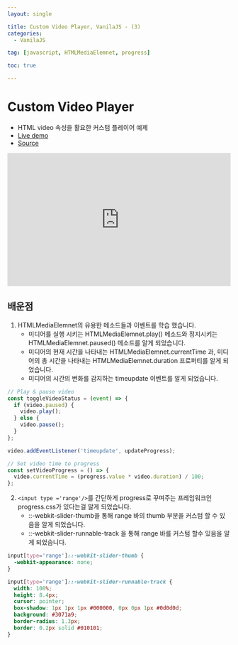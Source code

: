 ```yaml
---
layout: single

title: Custom Video Player, VanilaJS - (3)
categories:
  - VanilaJS

tag: [javascript, HTMLMediaElemnet, progress]

toc: true

---
```


# Custom Video Player

- HTML video 속성을 활요한 커스텀 플레이어 예제
- <a href = 'https://codepen.io/kim7720/pen/ExQWgRe'>Live demo</a>
- <a href = 'https://github.com/bo-oseng/vanilla_javascript_pratice_projects/tree/main/Custom%20Video%20Player'>Source</a>

<iframe height="300" style="width: 100%;" scrolling="no" title="Custom Video Player" src="https://codepen.io/kim7720/embed/ExQWgRe?default-tab=html%2Cresult" frameborder="no" loading="lazy" allowtransparency="true" allowfullscreen="true">
  See the Pen <a href="https://codepen.io/kim7720/pen/ExQWgRe">
  Custom Video Player</a> by KimBosung (<a href="https://codepen.io/kim7720">@kim7720</a>)
  on <a href="https://codepen.io">CodePen</a>.
</iframe>

## 배운점

1. HTMLMediaElemnet의 유용한 메소드들과 이벤트를 학습 했습니다.
   - 미디어를 실행 시키는 HTMLMediaElemnet.play() 메소드와 정지시키는 HTMLMediaElemnet.paused() 메소드를 알게 되었습니다.
   - 미디어의 현재 시간을 나타내는 HTMLMediaElemnet.currentTime 과, 미디어의 총 시간을 나타내는 HTMLMediaElemnet.duration 프로퍼티를 알게 되었습니다.
   - 미디어의 시간의 변화를 감지하는 timeupdate 이벤트를 알게 되었습니다.

```javascript
// Play & pause video
const toggleVideoStatus = (event) => {
  if (video.paused) {
    video.play();
  } else {
    video.pause();
  }
};
```

```javascript
video.addEventListener('timeupdate', updateProgress);
```

```javascript
// Set video time to progress
const setVideoProgress = () => {
  video.currentTime = (progress.value * video.duration) / 100;
};
```

2.  `<input type ='range'/>`를 간단하게 progress로 꾸며주는 프레임워크인 progress.css가 있다는걸 알게 되었습니다.
    - ::-webkit-slider-thumb을 통해 range 바의 thumb 부분을 커스텀 할 수 있음을 알게 되었습니다.
    - ::-webkit-slider-runnable-track 을 통해 range 바를 커스텀 할수 있음을 알게 되었습니다.

```css
input[type='range']::-webkit-slider-thumb {
  -webkit-appearance: none;
}

input[type='range']::-webkit-slider-runnable-track {
  width: 100%;
  height: 8.4px;
  cursor: pointer;
  box-shadow: 1px 1px 1px #000000, 0px 0px 1px #0d0d0d;
  background: #3071a9;
  border-radius: 1.3px;
  border: 0.2px solid #010101;
}
```

